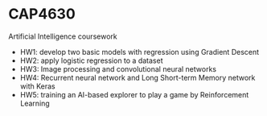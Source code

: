 # CAP4630
Artificial Intelligence coursework
- HW1: develop two basic models with regression using Gradient Descent
- HW2: apply logistic regression to a dataset
- HW3: Image processing and convolutional neural networks
- HW4: Recurrent neural network and Long Short-term Memory network with Keras
- HW5: training an AI-based explorer to play a game by Reinforcement Learning
